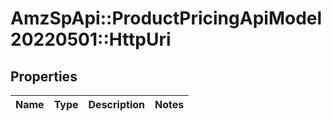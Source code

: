 # AmzSpApi::ProductPricingApiModel20220501::HttpUri

## Properties
Name | Type | Description | Notes
------------ | ------------- | ------------- | -------------

